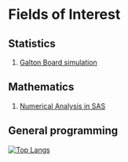 # Fields of Interest
## Statistics
1. [Galton Board simulation](https://github.com/nuclearcheesecake/galton-board)

## Mathematics
1. [Numerical Analysis in SAS](https://github.com/nuclearcheesecake/numerical-analysis-in-sas)

## General programming


[![Top Langs](https://github-readme-stats.vercel.app/api/top-langs/?username=nuclearcheesecake)](https://github.com/nuclearcheesecake/github-readme-stats)




<!--
**nuclearcheesecake/nuclearcheesecake** is a ✨ _special_ ✨ repository because its `README.md` (this file) appears on your GitHub profile.

Here are some ideas to get you started:

- 🔭 I’m currently working on ...
- 🌱 I’m currently learning ...
- 👯 I’m looking to collaborate on ...
- 🤔 I’m looking for help with ...
- 💬 Ask me about ...
- 📫 How to reach me: ...
- 😄 Pronouns: ...
- ⚡ Fun fact: ...
-->
